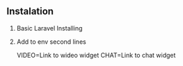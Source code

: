 ## Instalation
1. Basic Laravel Installing

2. Add to env second lines 

    VIDEO=Link to wideo widget
    CHAT=Link to chat widget
